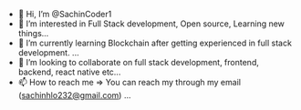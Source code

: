 - 👋 Hi, I’m @SachinCoder1
- 👀 I’m interested in Full Stack development, Open source, Learning new things...
- 🌱 I’m currently learning Blockchain after getting experienced in full stack development. ...
- 💞️ I’m looking to collaborate on full stack development, frontend, backend, react native etc...
- 📫 How to reach me => You can reach my through my email (sachinhlo232@gmail.com) ...

<!---
SachinCoder1/SachinCoder1 is a ✨ special ✨ repository because its `README.md` (this file) appears on your GitHub profile.
You can click the Preview link to take a look at your changes.
--->
